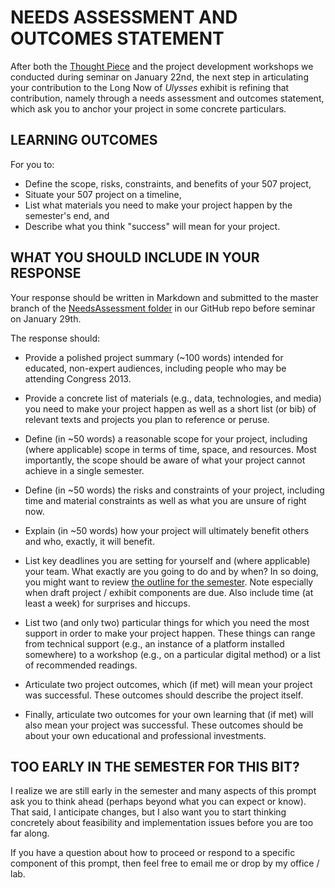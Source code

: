 # NEEDS ASSESSMENT AND OUTCOMES STATEMENT 

After both the [Thought Piece](https://github.com/uvicmakerlab/LongNowOfUlysses/blob/master/English507/ThoughtPiece/thoughtPiecePrompt.md) and the project development workshops we conducted during seminar on January 22nd, the next step in articulating your contribution to the Long Now of *Ulysses* exhibit is refining that contribution, namely through a needs assessment and outcomes statement, which ask you to anchor your project in some concrete particulars.  

## LEARNING OUTCOMES  

For you to: 

* Define the scope, risks, constraints, and benefits of your 507 project, 
* Situate your 507 project on a timeline, 
* List what materials you need to make your project happen by the semester's end, and 
* Describe what you think "success" will mean for your project.   

## WHAT YOU SHOULD INCLUDE IN YOUR RESPONSE 

Your response should be written in Markdown and submitted to the master branch of the [NeedsAssessment folder](https://github.com/uvicmakerlab/LongNowOfUlysses/tree/master/English507/NeedsAssessment) in our GitHub repo before seminar on January 29th.   

The response should: 

* Provide a polished project summary (~100 words) intended for educated, non-expert audiences, including people who may be attending Congress 2013.  

* Provide a concrete list of materials (e.g., data, technologies, and media) you need to make your project happen as well as a short list (or bib) of relevant texts and projects you plan to reference or peruse.   

* Define (in ~50 words) a reasonable scope for your project, including (where applicable) scope in terms of time, space, and resources. Most importantly, the scope should be aware of what your project cannot achieve in a single semester.  

* Define (in ~50 words) the risks and constraints of your project, including time and material constraints as well as what you are unsure of right now.  

* Explain (in ~50 words) how your project will ultimately benefit others and who, exactly, it will benefit.  

* List key deadlines you are setting for yourself and (where applicable) your team. What exactly are you going to do and by when? In so doing, you might want to review [the outline for the semester](https://github.com/uvicmakerlab/LongNowOfUlysses/blob/master/English507/schedule.md). Note especially when draft project / exhibit components are due. Also include time (at least a week) for surprises and hiccups.  

* List two (and only two) particular things for which you need the most support in order to make your project happen. These things can range from technical support (e.g., an instance of a platform installed somewhere) to a workshop (e.g., on a particular digital method) or a list of recommended readings.  

* Articulate two project outcomes, which (if met) will mean your project was successful. These outcomes should describe the project itself.  

* Finally, articulate two outcomes for your own learning that (if met) will also mean your project was successful. These outcomes should be about your own educational and professional investments. 

## TOO EARLY IN THE SEMESTER FOR THIS BIT? 

I realize we are still early in the semester and many aspects of this prompt ask you to think ahead (perhaps beyond what you can expect or know). That said, I anticipate changes, but I also want you to start thinking concretely about feasibility and implementation issues before you are too far along.  

If you have a question about how to proceed or respond to a specific component of this prompt, then feel free to email me or drop by my office / lab. 

 
